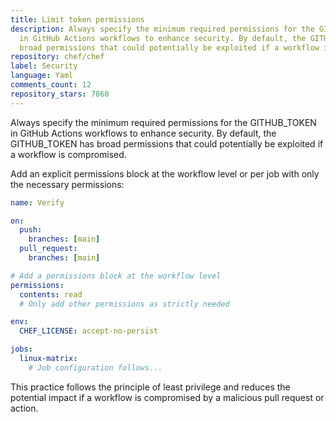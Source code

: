 ```yaml
---
title: Limit token permissions
description: Always specify the minimum required permissions for the GITHUB_TOKEN
  in GitHub Actions workflows to enhance security. By default, the GITHUB_TOKEN has
  broad permissions that could potentially be exploited if a workflow is compromised.
repository: chef/chef
label: Security
language: Yaml
comments_count: 12
repository_stars: 7860
---
```


Always specify the minimum required permissions for the GITHUB_TOKEN in GitHub Actions workflows to enhance security. By default, the GITHUB_TOKEN has broad permissions that could potentially be exploited if a workflow is compromised.

Add an explicit permissions block at the workflow level or per job with only the necessary permissions:

```yaml
name: Verify

on:
  push:
    branches: [main]
  pull_request:
    branches: [main]

# Add a permissions block at the workflow level
permissions:
  contents: read
  # Only add other permissions as strictly needed

env:
  CHEF_LICENSE: accept-no-persist

jobs:
  linux-matrix:
    # Job configuration follows...
```

This practice follows the principle of least privilege and reduces the potential impact if a workflow is compromised by a malicious pull request or action.
